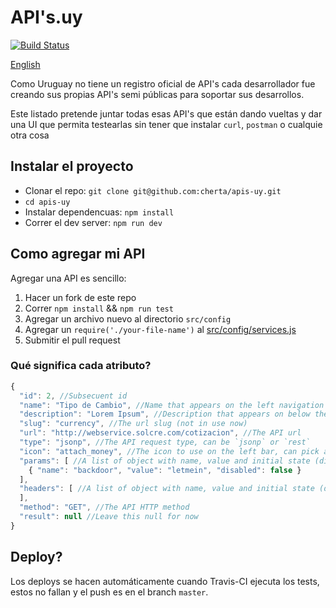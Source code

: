 # API's.uy

[![Build Status](https://travis-ci.org/cherta/apis-uy.svg)](https://travis-ci.org/cherta/apis-uy)

[English](README.md)

Como Uruguay no tiene un registro oficial de API's cada
desarrollador fue creando sus propias API's semi públicas para soportar
sus desarrollos.

Este listado pretende juntar todas esas API's que están dando vueltas y dar una UI que permita testearlas sin tener que instalar `curl`, `postman` o cualquie otra cosa

## Instalar el proyecto

* Clonar el repo: `git clone git@github.com:cherta/apis-uy.git`
* `cd apis-uy`
* Instalar dependencuas: `npm install`
* Correr el dev server: `npm run dev`

## Como agregar mi API

Agregar una API es sencillo:
1. Hacer un fork de este repo
2. Correr `npm install` && `npm run test`
3. Agregar un archivo nuevo al directorio `src/config`
4. Agregar un `require('./your-file-name')` al [src/config/services.js](src/config/services.js)
5. Submitir el pull request

### Qué significa cada atributo?

```js
{
  "id": 2, //Subsecuent id
  "name": "Tipo de Cambio", //Name that appears on the left navigation bar and as a title of the service
  "description": "Lorem Ipsum", //Description that appears on below the title
  "slug": "currency", //The url slug (not in use now)
  "url": "http://webservice.solcre.com/cotizacion", //The API url
  "type": "jsonp", //The API request type, can be `jsonp` or `rest`
  "icon": "attach_money", //The icon to use on the left bar, can pick any of these: https://www.google.com/design/icons/
  "params": [ //A list of object with name, value and initial state (disabled or enabled)
    { "name": "backdoor", "value": "letmein", "disabled": false }
  ],
  "headers": [ //A list of object with name, value and initial state (disabled or enabled)
  ],
  "method": "GET", //The API HTTP method
  "result": null //Leave this null for now
}
```


## Deploy?

Los deploys se hacen automáticamente cuando Travis-CI ejecuta los tests, estos no fallan y el push es en el branch `master`.
